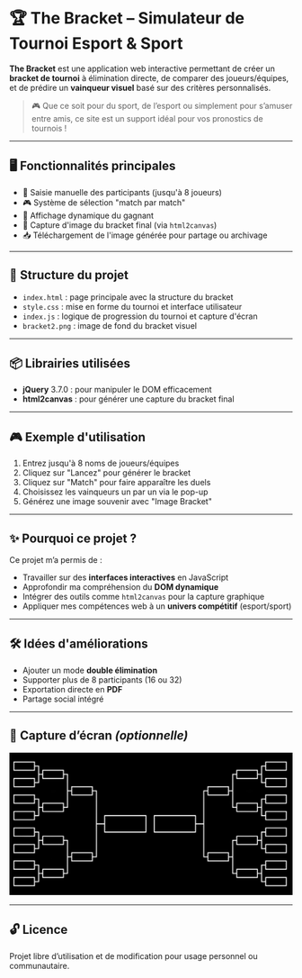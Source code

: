 # 🏆 The Bracket – Simulateur de Tournoi Esport & Sport

**The Bracket** est une application web interactive permettant de créer un **bracket de tournoi** à élimination directe, de comparer des joueurs/équipes, et de prédire un **vainqueur visuel** basé sur des critères personnalisés.

> 🎮 Que ce soit pour du sport, de l’esport ou simplement pour s’amuser entre amis, ce site est un support idéal pour vos pronostics de tournois !

---

## 🖥️ Fonctionnalités principales

- 🎯 Saisie manuelle des participants (jusqu'à 8 joueurs)
- 🎮 Système de sélection "match par match"
- 👑 Affichage dynamique du gagnant
- 📸 Capture d'image du bracket final (via `html2canvas`)
- 📥 Téléchargement de l'image générée pour partage ou archivage

---

## 🧩 Structure du projet

- `index.html` : page principale avec la structure du bracket
- `style.css` : mise en forme du tournoi et interface utilisateur
- `index.js` : logique de progression du tournoi et capture d'écran
- `bracket2.png` : image de fond du bracket visuel

---

## 📦 Librairies utilisées

- **jQuery** 3.7.0 : pour manipuler le DOM efficacement
- **html2canvas** : pour générer une capture du bracket final

---

## 🎮 Exemple d'utilisation

1. Entrez jusqu'à 8 noms de joueurs/équipes
2. Cliquez sur "Lancez" pour générer le bracket
3. Cliquez sur "Match" pour faire apparaître les duels
4. Choisissez les vainqueurs un par un via le pop-up
5. Générez une image souvenir avec "Image Bracket"

---

## ✨ Pourquoi ce projet ?

Ce projet m’a permis de :

- Travailler sur des **interfaces interactives** en JavaScript
- Approfondir ma compréhension du **DOM dynamique**
- Intégrer des outils comme `html2canvas` pour la capture graphique
- Appliquer mes compétences web à un **univers compétitif** (esport/sport)

---

## 🛠️ Idées d'améliorations

- Ajouter un mode **double élimination**
- Supporter plus de 8 participants (16 ou 32)
- Exportation directe en **PDF**
- Partage social intégré

---

## 📸 Capture d’écran *(optionnelle)*

![Capture de The Bracket](bracket.png)

---

## 🔓 Licence

Projet libre d’utilisation et de modification pour usage personnel ou communautaire.
